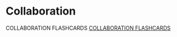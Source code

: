 # Collaboration

COLLABORATION FLASHCARDS
[COLLABORATION FLASHCARDS](https://quizlet.com/927450605/collaboration-coding-interview-flash-cards/?new)